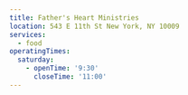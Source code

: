 ```yaml
---
title: Father's Heart Ministries
location: 543 E 11th St New York, NY 10009
services:
  - food
operatingTimes:
  saturday:
    - openTime: '9:30'
      closeTime: '11:00'
---
```

